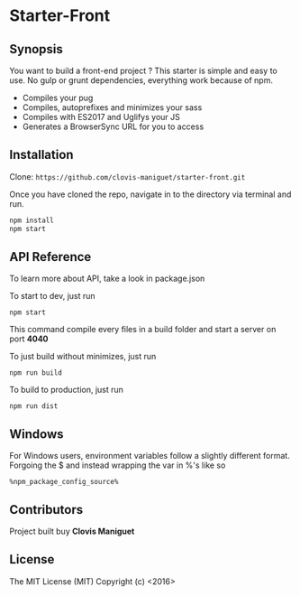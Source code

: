 # Starter-Front

## Synopsis

You want to build a front-end project ? This starter is simple and easy to use. No gulp or grunt dependencies, everything work because of npm.

- Compiles your pug
- Compiles, autoprefixes and minimizes your sass
- Compiles with ES2017 and Uglifys your JS
- Generates a BrowserSync URL for you to access


## Installation

Clone: `https://github.com/clovis-maniguet/starter-front.git`

Once you have cloned the repo, navigate in to the directory via terminal and run.

```bash
npm install
npm start
```

## API Reference

To learn more about API, take a look in package.json

To start to dev, just run
```
npm start
```
This command compile every files in a build folder and start a server on port **4040**

To just build without minimizes, just run
```
npm run build
```

To build to production, just run
```
npm run dist
```

## Windows

For Windows users, environment variables follow a slightly different format.
Forgoing the $ and instead wrapping the var in %'s like so 

```
%npm_package_config_source%
```

## Contributors

Project built buy **Clovis Maniguet**


## License

The MIT License (MIT)
Copyright (c) <2016> <Clovis Maniguet>